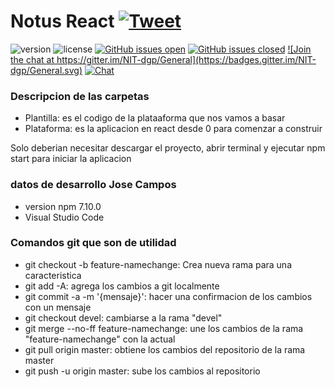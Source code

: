 # Notus React <a href="https://twitter.com/intent/tweet?url=https%3A%2F%2Fdemos.creative-tim.com%2Fnotus-react%2F%23%2F&text=Start%20your%20development%20with%20a%20Free%20Tailwind%20CSS%20and%20React%20UI%20Kit%20and%20Admin.%20Let%20Notus%20React%20amaze%20you%20with%20its%20cool%20features%20and%20build%20tools%20and%20get%20your%20project%20to%20a%20whole%20new%20level.%20" target="_blank">![Tweet](https://img.shields.io/twitter/url/http/shields.io.svg?style=social&logo=twitter)</a>

![version](https://img.shields.io/badge/version-1.1.0-blue.svg) ![license](https://img.shields.io/badge/license-MIT-blue.svg) <a href="https://github.com/creativetimofficial/notus-react/issues?q=is%3Aopen+is%3Aissue" target="_blank">![GitHub issues open](https://img.shields.io/github/issues/creativetimofficial/notus-react.svg)</a> <a href="https://github.com/creativetimofficial/notus-react/issues?q=is%3Aissue+is%3Aclosed" target="_blank">![GitHub issues closed](https://img.shields.io/github/issues-closed-raw/creativetimofficial/notus-react.svg)</a> <a href="https://gitter.im/creative-tim-general/Lobby" target="_blank">![Join the chat at https://gitter.im/NIT-dgp/General](https://badges.gitter.im/NIT-dgp/General.svg)</a> <a href="https://discord.gg/E4aHAQy" target="_blank">![Chat](https://img.shields.io/badge/chat-on%20discord-7289da.svg)</a>


### Descripcion de las carpetas

- Plantilla: es el codigo de la plataaforma que nos vamos a basar
- Plataforma: es la aplicacion en react desde 0 para comenzar a construir

Solo deberian necesitar descargar el proyecto, abrir terminal y ejecutar npm start para iniciar la aplicacion

### datos de desarrollo Jose Campos 

- version npm 7.10.0
- Visual Studio Code

### Comandos git que son de utilidad

- git checkout -b feature-namechange:  Crea nueva rama para una caracteristica
- git add -A:  agrega los cambios a git localmente
- git commit -a -m '{mensaje}': hacer una confirmacion de los cambios con un mensaje 
- git checkout devel: cambiarse a la rama "devel"
- git merge --no-ff feature-namechange: une los cambios de la rama "feature-namechange" con la actual
- git pull origin master: obtiene los cambios del repositorio de la rama master
- git push -u origin master: sube los cambios al repositorio